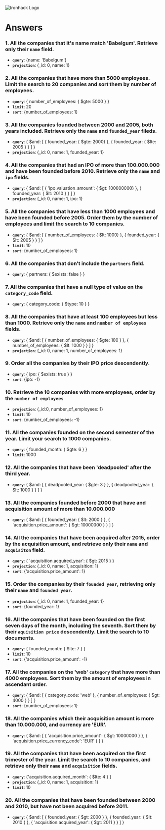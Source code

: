 ![Ironhack Logo](https://i.imgur.com/1QgrNNw.png)

# Answers

### 1. All the companies that it's name match 'Babelgum'. Retrieve only their `name` field.
  - **`query`**: {name: 'Babelgum'}
  - **`projection`**: {_id: 0, name: 1}

### 2. All the companies that have more than 5000 employees. Limit the search to 20 companies and sort them by **number of employees**.
  - **`query`**: { number_of_employees: { $gte: 5000 } }
  - **`limit`**: 20
  - **`sort`**: {number_of_employees: 1}

### 3. All the companies founded between 2000 and 2005, both years included. Retrieve only the `name` and `founded_year` fileds.
  - **`query`**: { $and: [ { founded_year: { $gte: 2000} }, { founded_year: { $lte: 2005 } } ] }
  - **`projection`**: {_id: 0, name: 1, founded_year: 1}

### 4. All the companies that had an IPO of more than 100.000.000 and have been founded before 2010. Retrieve only the `name` and `ipo` fields.
  - **`query`**: { $and: [ { 'ipo.valuation_amount': { $gt: 100000000} }, { founded_year: { $lt: 2010 } } ] }
  - **`projection`**: {_id: 0, name: 1, ipo: 1}

### 5. All the companies that have less than 1000 employees and have been founded before 2005. Order them by the number of employees and limit the search to 10 companies.
  - **`query`**: { $and: [ { number_of_employees: { $lt: 1000} }, { founded_year: { $lt: 2005 } } ] }
  - **`limit`**: 10
  - **`sort`**: {number_of_employees: 1}

### 6. All the companies that don't include the `partners` field.
  - **`query`**: { partners: { $exists: false } }

### 7. All the companies that have a null type of value on the `category_code` field.
  - **`query`**: { category_code: { $type: 10 } }

### 8. All the companies that have at least 100 employees but less than 1000. Retrieve only the `name` and `number of employees` fields.
  - **`query`**: { $and: [ { number_of_employees: { $gte: 100 } }, { number_of_employees: { $lt: 1000 } } ] }
  - **`projection`**: {_id: 0, name: 1, number_of_employees: 1}

### 9. Order all the companies by their IPO price descendently.
  - **`query`**: { ipo: { $exists: true } }
  - **`sort`**: {ipo: -1}

### 10. Retrieve the 10 companies with more employees, order by the `number of employees`
  - **`projection`**: {_id:0, number_of_employees: 1}
  - **`limit`**: 10
  - **`sort`**: {number_of_employees: -1}

### 11. All the companies founded on the second semester of the year. Limit your search to 1000 companies.
  - **`query`**: { founded_month: { $gte: 6 } }
  - **`limit`**: 1000

### 12. All the companies that have been 'deadpooled' after the third year.
  - **`query`**: { $and: [ { deadpooled_year: { $gte: 3 } }, { deadpooled_year: { $lt: 1000 } } ] }

### 13. All the companies founded before 2000 that have and acquisition amount of more than 10.000.000
  - **`query`**: { $and: [ { founded_year: { $lt: 2000 } }, { 'acquisition.price_amount': { $gt: 10000000 } } ] }

### 14. All the companies that have been acquired after 2015, order by the acquisition amount, and retrieve only their `name` and `acquisiton` field.
  - **`query`**: { 'acquisition.acquired_year': { $gt: 2015 } }
  - **`projection`**: {_id: 0, name: 1, acquisition: 1}
  - **`sort`**: {'acquisition.price_amount': 1}

### 15. Order the companies by their `founded year`, retrieving only their `name` and `founded year`.
  - **`projection`**: {_id: 0, name: 1, founded_year: 1}
  - **`sort`**: {founded_year: 1}

### 16. All the companies that have been founded on the first seven days of the month, including the seventh. Sort them by their `aquisition price` descendently. Limit the search to 10 documents.
  - **`query`**: { founded_month: { $lte: 7 } }
  - **`limit`**: 10
  - **`sort`**: {'acquisition.price_amount': -1}

### 17. All the companies on the 'web' `category` that have more than 4000 employees. Sort them by the amount of employees in ascendant order.
  - **`query`**: { $and: [ { category_code: 'web' }, { number_of_employees: { $gt: 4000 } } ] }
  - **`sort`**: {number_of_employees: 1}

### 18. All the companies which their acquisition amount is more than 10.000.000, and currency are 'EUR'.
  - **`query`**: { $and: [ { 'acquisition.price_amount': { $gt: 10000000 } }, { 'acquisition.price_currency_code': 'EUR' } ] }

### 19. All the companies that have been acquired on the first trimester of the year. Limit the search to 10 companies, and retrieve only their `name` and `acquisition` fields.
  - **`query`**: {'acquisition.acquired_month': { $lte: 4 } }
  - **`projection`**: {_id: 0, name: 1, acquisition: 1}
  - **`limit`**: 10

### 20. All the companies that have been founded between 2000 and 2010, but have not been acquired before 2011.
  - **`query`**: { $and: [ { founded_year: { $gt: 2000 } }, { founded_year: { $lt: 2010 } }, { 'acquisition.acquired_year': { $gt: 2011 } } ] }
